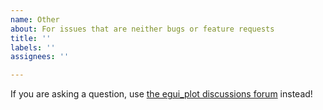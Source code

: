 ```yaml
---
name: Other
about: For issues that are neither bugs or feature requests
title: ''
labels: ''
assignees: ''

---
```


If you are asking a question, use [the egui_plot discussions forum](https://github.com/emilk/egui_plot/discussions/categories/q-a) instead!

